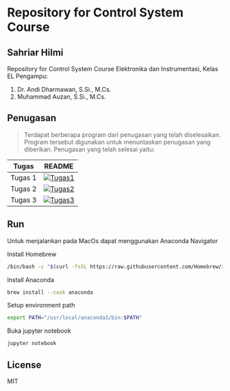 # Repository for Control System Course
## Sahriar Hilmi

Repository for Control System Course
Elektronika dan Instrumentasi, Kelas EL
Pengampu:
1) Dr. Andi Dharmawan, S.Si., M.Cs.
2) Muhammad Auzan, S.Si., M.Cs.

## Penugasan

> Terdapat berberapa program dari
> penugasan yang telah diselesaikan.
> Program tersebut digunakan untuk
> menuntaskan penugasan yang diberikan.
> Penugasan yang telah selesai yaitu:

| Tugas | README |
| ------ | ------ |
| Tugas 1 | [![Tugas1][tugas-url]][tugas-1] |
| Tugas 2 | [![Tugas2][tugas-url]][tugas-2] |
| Tugas 3 | [![Tugas3][tugas-url]][tugas-3] |

## Run
Untuk menjalankan pada MacOs dapat menggunakan Anaconda Navigator

Install Homebrew

```sh
/bin/bash -c "$(curl -fsSL https://raw.githubusercontent.com/Homebrew/install/HEAD/install.sh)"
```

Install Anaconda

```sh
brew install --cask anaconda
```

Setup environment path

```sh
export PATH="/usr/local/anaconda3/bin:$PATH"
```

Buka jupyter notebook

```sh
jupyter notebook
```

## License

MIT

[tugas-url]:https://img.shields.io/badge/jupyter-%23FA0F00.svg?style=for-the-badge&logo=jupyter&logoColor=white
[tugas-1]: https://github.com/Sahriar24/Sistem-Kendali/blob/master/Tugas%201/478471_Sahriar%20Hilmi_Tugas%201%20Sistem%20Kendali.ipynb
[tugas-2]: https://github.com/Sahriar24/Sistem-Kendali/blob/master/Tugas%202/478471_Sahriar%20Hilmi_Tugas%202%20Sistem%20Kendali.ipynb
[tugas-3]: https://github.com/Sahriar24/Sistem-Kendali/blob/master/Tugas%203/478471_Sahriar%20Hilmi_Tugas%203%20%20Sistem%20Kendali.ipynb
